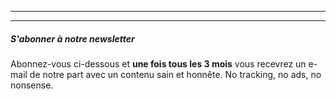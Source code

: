 - - -
- - -

##### S'abonner à notre newsletter

Abonnez-vous ci-dessous et **une fois tous les 3 mois** vous recevrez un e-mail de notre part avec un contenu sain et honnête. No tracking, no ads, no nonsense. 
    
